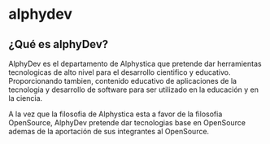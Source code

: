 # alphydev

## ¿Qué es alphyDev?
AlphyDev es el departamento de Alphystica que pretende dar herramientas tecnologicas de alto nivel para el desarrollo cientifico y educativo.
Proporcionando tambien, contenido educativo de aplicaciones de la tecnologia y desarrollo de software para ser utilizado en la educación y en la ciencia.

A la vez que la filosofia de Alphystica esta a favor de la filosofia OpenSource, AlphyDev pretende dar tecnologias base en OpenSource ademas de la aportación de sus integrantes al OpenSource.

